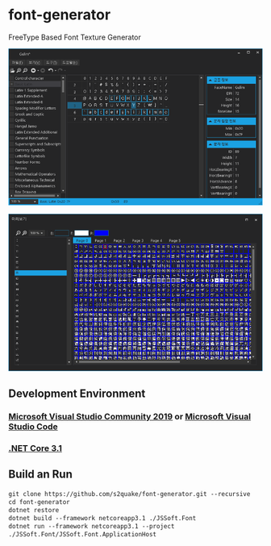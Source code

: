# font-generator

FreeType Based Font Texture Generator

![main](./image01.png)

![preview](./image02.png)

## Development Environment

### [Microsoft Visual Studio Community 2019](https://visualstudio.microsoft.com/ko/downloads/) or [Microsoft Visual Studio Code](https://code.visualstudio.com/)

### [.NET Core 3.1](https://dotnet.microsoft.com/download/dotnet-core/3.1)

## Build an Run

    git clone https://github.com/s2quake/font-generator.git --recursive
    cd font-generator
    dotnet restore
    dotnet build --framework netcoreapp3.1 ./JSSoft.Font
    dotnet run --framework netcoreapp3.1 --project ./JSSoft.Font/JSSoft.Font.ApplicationHost

